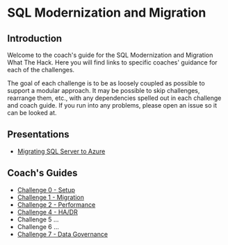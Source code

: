 # SQL Modernization and Migration

## Introduction
Welcome to the coach's guide for the SQL Modernization and Migration What The Hack. Here you will find links to specific coaches' guidance for each of the challenges.

The goal of each challenge is to be as loosely coupled as possible to support a modular approach. It may be possible to skip challenges, rearrange them, etc., with any dependencies spelled out in each challenge and coach guide. If you run into any problems, please open an issue so it can be looked at.

## Presentations

* [Migrating SQL Server to Azure](./assets/SQLMigration.pptx)

## Coach's Guides

* [Challenge 0 - Setup](./Solutions/Solution00.md)
* [Challenge 1 - Migration](./Solutions/Solution01.md)
* [Challenge 2 - Performance](./Solutions/Solution00.md)
* [Challenge 4 - HA/DR](./Solutions/Solution04.md)
* Challenge 5 ...
* Challenge 6 ...
* [Challenge 7 - Data Governance](./Solutions/Solution07.md)


